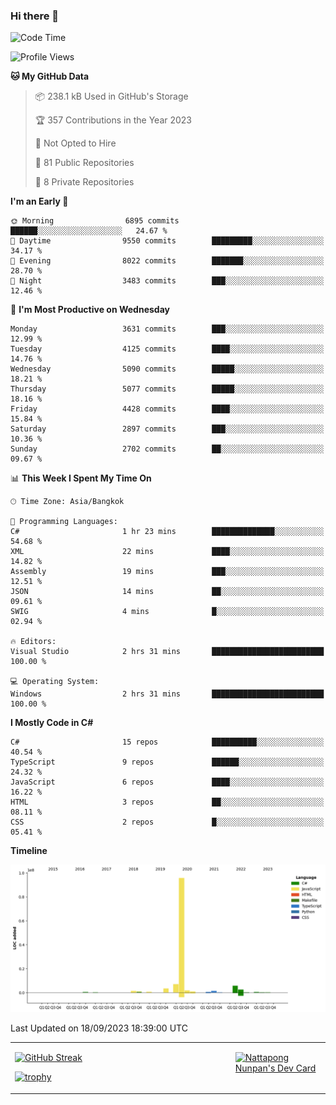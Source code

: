 ### Hi there 👋

<!--START_SECTION:waka-->
![Code Time](http://img.shields.io/badge/Code%20Time-726%20hrs%209%20mins-blue)

![Profile Views](http://img.shields.io/badge/Profile%20Views-0-blue)

**🐱 My GitHub Data** 

> 📦 238.1 kB Used in GitHub's Storage 
 > 
> 🏆 357 Contributions in the Year 2023
 > 
> 🚫 Not Opted to Hire
 > 
> 📜 81 Public Repositories 
 > 
> 🔑 8 Private Repositories 
 > 
**I'm an Early 🐤** 

```text
🌞 Morning                6895 commits        ██████░░░░░░░░░░░░░░░░░░░   24.67 % 
🌆 Daytime                9550 commits        █████████░░░░░░░░░░░░░░░░   34.17 % 
🌃 Evening                8022 commits        ███████░░░░░░░░░░░░░░░░░░   28.70 % 
🌙 Night                  3483 commits        ███░░░░░░░░░░░░░░░░░░░░░░   12.46 % 
```
📅 **I'm Most Productive on Wednesday** 

```text
Monday                   3631 commits        ███░░░░░░░░░░░░░░░░░░░░░░   12.99 % 
Tuesday                  4125 commits        ████░░░░░░░░░░░░░░░░░░░░░   14.76 % 
Wednesday                5090 commits        █████░░░░░░░░░░░░░░░░░░░░   18.21 % 
Thursday                 5077 commits        █████░░░░░░░░░░░░░░░░░░░░   18.16 % 
Friday                   4428 commits        ████░░░░░░░░░░░░░░░░░░░░░   15.84 % 
Saturday                 2897 commits        ███░░░░░░░░░░░░░░░░░░░░░░   10.36 % 
Sunday                   2702 commits        ██░░░░░░░░░░░░░░░░░░░░░░░   09.67 % 
```


📊 **This Week I Spent My Time On** 

```text
🕑︎ Time Zone: Asia/Bangkok

💬 Programming Languages: 
C#                       1 hr 23 mins        ██████████████░░░░░░░░░░░   54.68 % 
XML                      22 mins             ████░░░░░░░░░░░░░░░░░░░░░   14.82 % 
Assembly                 19 mins             ███░░░░░░░░░░░░░░░░░░░░░░   12.51 % 
JSON                     14 mins             ██░░░░░░░░░░░░░░░░░░░░░░░   09.61 % 
SWIG                     4 mins              █░░░░░░░░░░░░░░░░░░░░░░░░   02.94 % 

🔥 Editors: 
Visual Studio            2 hrs 31 mins       █████████████████████████   100.00 % 

💻 Operating System: 
Windows                  2 hrs 31 mins       █████████████████████████   100.00 % 
```

**I Mostly Code in C#** 

```text
C#                       15 repos            ██████████░░░░░░░░░░░░░░░   40.54 % 
TypeScript               9 repos             ██████░░░░░░░░░░░░░░░░░░░   24.32 % 
JavaScript               6 repos             ████░░░░░░░░░░░░░░░░░░░░░   16.22 % 
HTML                     3 repos             ██░░░░░░░░░░░░░░░░░░░░░░░   08.11 % 
CSS                      2 repos             █░░░░░░░░░░░░░░░░░░░░░░░░   05.41 % 
```



**Timeline**

![Lines of Code chart](https://raw.githubusercontent.com/aixasz/aixasz/main/assets/bar_graph.png)


 Last Updated on 18/09/2023 18:39:00 UTC
<!--END_SECTION:waka-->

<table>
<tr>
<td width="70%" valign="top">
 
 [![GitHub Streak](http://github-readme-streak-stats.herokuapp.com?user=aixasz&theme=github-dark&hide_border=true&date_format=%5BY%20%5DM%20j)](https://git.io/streak-stats)

 [![trophy](https://github-profile-trophy.vercel.app/?username=aixasz&theme=onedark)](https://github.com/ryo-ma/github-profile-trophy)
 </td>
<td width="30%" valign="top">
 
<a href="https://app.daily.dev/aixasz"><img src="https://api.daily.dev/devcards/403207936e6547c9a85ea449e9f3abe8.png?r=re8" alt="Nattapong Nunpan's Dev Card"/></a>

 </td>
</tr>
</table>
 
